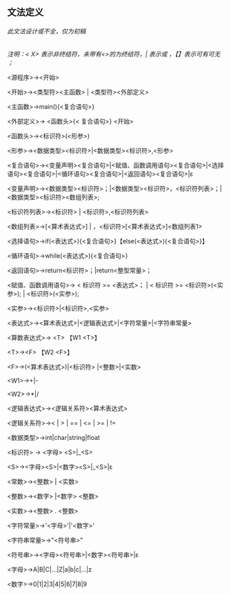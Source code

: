 ## 文法定义

###### *此文法设计或不全，仅为初稿*

*注明：< X> 表示非终结符，未带有<>的为终结符，| 表示或 ，【】表示可有可无 ；*



<源程序>→<开始>

<开始>→<类型符><主函数> | <类型符><外部定义>

<主函数>→main(){<复合语句>}

<外部定义>→ <函数头>{< 复合语句>} <开始>

<函数头>→<标识符>(<形参>)

<形参>→<数据类型><标识符>|<数据类型><标识符>,<形参>



<复合语句>→<变量声明><复合语句>|<赋值、函数调用语句><复合语句>|<选择语句><复合语句>|<循环语句><复合语句>|<返回语句><复合语句>|ε



<变量声明>→<数据类型><标识符>；|<数据类型><标识符>，<标识符列表>；|<数据类型><标识符><数组列表>;

<标识符列表>→<标识符> | <标识符>,<标识符列表>

<数组列表>→[<算术表达式>] | ，<标识符>[<算术表达式>]<数组列表1>



<选择语句>→if(<表达式>){<复合语句>}【else(<表达式>){<复合语句>}】

<循环语句>→while(<表达式>){<复合语句>}

<返回语句>→return<标识符>；|return<整型常量>；

<赋值、函数调用语句>→ < 标识符 >= <表达式>； | < 标识符 >= <标识符>(<实参>); | <标识符>(<实参>);



<实参>→<标识符>|<标识符>,<实参>



<表达式>→<算术表达式>|<逻辑表达式>|<字符常量>|<字符串常量>



<算数表达式>→ \<T> 【W1 \<T>】

\<T>→\<F> 【W2 \<F>】

\<F>→(<算术表达式>)|<标识符> |<整数>|<实数>

\<W1>→+|-

\<W2>→*|/



<逻辑表达式>→<逻辑关系符><算术表达式>

<逻辑关系符>→< | > | == | <= | >= | != 



<数据类型>→int|char|string|float



<标识符> → <字母> \<S>|_\<S> 

\<S>→<字母>\<S>|<数字>\<S>|_\<S>|ε



<常数>→<整数> | <实数>

<整数>→<数字> |<数字> <整数> 

<实数>→<整数> . <整数>



<字符常量>→'<字母>'|'<数字>'

<字符串常量>→"<符号串>"

<符号串>→<字母><符号串>|<数字><符号串>|ε



<字母>→A|B|C|…|Z|a|b|c|…|z

<数字>→0|1|2|3|4|5|6|7|8|9